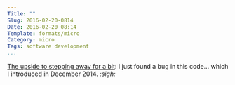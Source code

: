 ```yaml
---
Title: ""
Slug: 2016-02-20-0814
Date: 2016-02-20 08:14
Template: formats/micro
Category: micro
Tags: software development
...
```


[The upside to stepping away for a bit][prev]: I just found a bug in this
code... which I introduced in December 2014. _:sigh:_

[prev]: http://www.chriskrycho.com/2016/2016-02-20-0802.html
